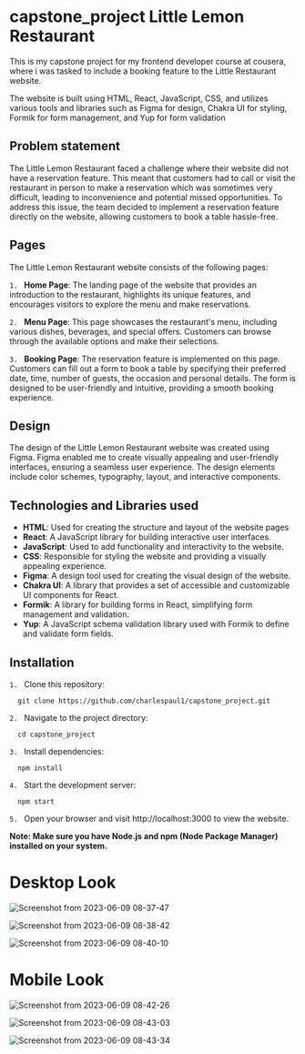 # capstone_project Little Lemon Restaurant
This is my capstone project for my frontend developer course at cousera, where i was tasked to include a booking feature to the Little Restaurant website.

The website is built using HTML, React, JavaScript, CSS, and utilizes various tools and libraries such as Figma for design, Chakra UI for styling, Formik for form management, and Yup for form validation

## Problem statement

The Little Lemon Restaurant faced a challenge where their website did not have a reservation feature. This meant that customers had to call or visit the restaurant in person to make a reservation which was sometimes very difficult, leading to inconvenience and potential missed opportunities. To address this issue, the team decided to implement a reservation feature directly on the website, allowing customers to book a table hassle-free.

## Pages
The Little Lemon Restaurant website consists of the following pages:

`1. ` **Home Page**: The landing page of the website that provides an introduction to the restaurant, highlights its unique features, and encourages visitors to explore the menu and make reservations.

`2. ` **Menu Page**: This page showcases the restaurant's menu, including various dishes, beverages, and special offers. Customers can browse through the available options and make their selections.
 
`3. ` **Booking Page**: The reservation feature is implemented on this page. Customers can fill out a form to book a table by specifying their preferred date, time, number of guests, the occasion and personal details. The form is designed to be user-friendly and intuitive, providing a smooth booking experience.

## Design
The design of the Little Lemon Restaurant website was created using Figma. Figma enabled me to create visually appealing and user-friendly interfaces, ensuring a seamless user experience. The design elements include color schemes, typography, layout, and interactive components.

## Technologies and Libraries used
- **HTML**: Used for creating the structure and layout of the website pages
- **React**: A JavaScript library for building interactive user interfaces.
- **JavaScript**: Used to add functionality and interactivity to the website.
- **CSS**: Responsible for styling the website and providing a visually appealing experience.
- **Figma**: A design tool used for creating the visual design of the website.
- **Chakra UI**: A library that provides a set of accessible and customizable UI components for React.
- **Formik**: A library for building forms in React, simplifying form management and validation.
- **Yup**: A JavaScript schema validation library used with Formik to define and validate form fields.

## Installation
`1. ` Clone this repository: 
      
      git clone https://github.com/charlespaul1/capstone_project.git

`2. ` Navigate to the project directory: 
      
      cd capstone_project

`3. ` Install dependencies: 
      
      npm install

`4. ` Start the development server: 

      npm start

`5. ` Open your browser and visit http://localhost:3000 to view the website.

**Note: Make sure you have Node.js and npm (Node Package Manager) installed on your system.**
# Desktop Look
![Screenshot from 2023-06-09 08-37-47](https://github.com/charlespaul1/capstone_project/assets/107033244/a50cb264-cdc1-46c1-a1da-8c86823f6f88)

![Screenshot from 2023-06-09 08-38-42](https://github.com/charlespaul1/capstone_project/assets/107033244/8c227d23-0c4a-435c-9de3-7bd2a798a1a0)

![Screenshot from 2023-06-09 08-40-10](https://github.com/charlespaul1/capstone_project/assets/107033244/c5a84159-1ba4-4257-9882-2007961e36d7)

# Mobile Look
![Screenshot from 2023-06-09 08-42-26](https://github.com/charlespaul1/capstone_project/assets/107033244/e6ed0b38-1dcf-4ef4-8c07-5247b1b21b56)

![Screenshot from 2023-06-09 08-43-03](https://github.com/charlespaul1/capstone_project/assets/107033244/6a5b5d76-2d25-4825-990d-61247085bd04)

![Screenshot from 2023-06-09 08-43-34](https://github.com/charlespaul1/capstone_project/assets/107033244/060862d9-6586-4c52-bf70-a2d6650827d0)




